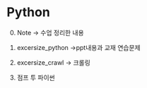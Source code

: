 # Python

00. Note -> 수업 정리한 내용
03. excersize_python ->ppt내용과 교재 연습문제
04. excersize_crawl -> 크롤링

06. 점프 투 파이썬